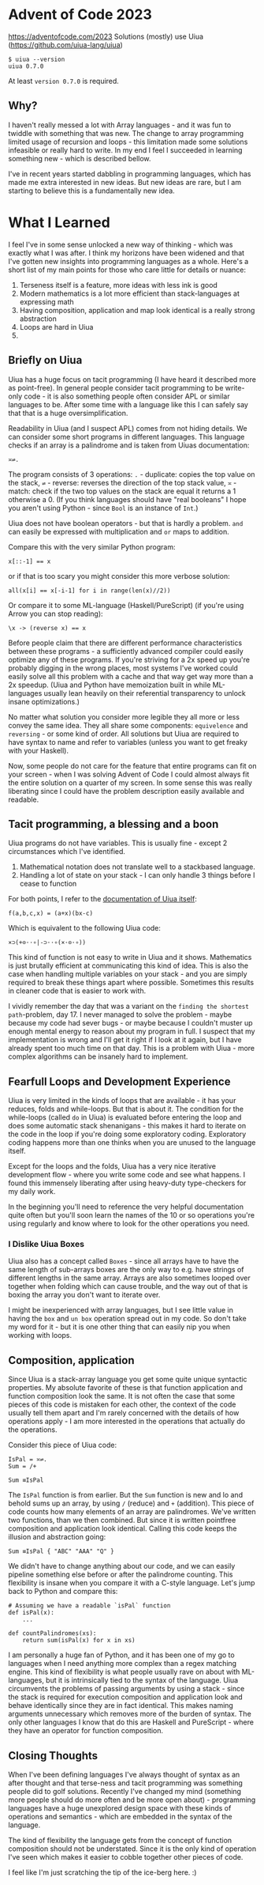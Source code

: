 # Advent of Code 2023
https://adventofcode.com/2023
Solutions (mostly) use Uiua (https://github.com/uiua-lang/uiua)
```
$ uiua --version
uiua 0.7.0
```

At least `version 0.7.0` is required.

## Why?
I haven't really messed a lot with Array languages - and it was fun to twiddle with something that was new. The change to array programming limited usage of recursion and loops - this limitation made some solutions infeasible or really hard to write. In my end I feel I succeeded in learning something new - which is described bellow.

I've in recent years started dabbling in programming languages, which has made me extra interested in new ideas. But new ideas are rare, but I am starting to believe this is a fundamentally new idea.

# What I Learned
I feel I've in some sense unlocked a new way of thinking - which was exactly what I was after. I think my horizons have been widened and that I've gotten new insights into programming languages as a whole. Here's a short list of my main points for those who care little for details or nuance:
1. Terseness itself is a feature, more ideas with less ink is good
2. Modern mathematics is a lot more efficient than stack-languages at expressing math
3. Having composition, application and map look identical is a really strong abstraction
4. Loops are hard in Uiua
5. 

## Briefly on Uiua
Uiua has a huge focus on tacit programming (I have heard it described more as point-free). In general people consider tacit programming to be write-only code - it is also something people often consider APL or similar languages to be. After some time with a language like this I can safely say that that is a huge oversimplification.

Readability in Uiua (and I suspect APL) comes from not hiding details. We can consider some short programs in different languages.
This language checks if an array is a palindrome and is taken from Uiuas documentation:
```
≍⇌.
```
The program consists of 3 operations: `.` - duplicate: copies the top value on the stack, `⇌` - reverse: reverses the direction of the top stack value, `≍` - match: check if the two top values on the stack are equal it returns a 1 otherwise a 0. (If you think languages should have "real booleans" I hope you aren't using Python - since `Bool` is an instance of `Int`.)

Uiua does not have boolean operators - but that is hardly a problem. `and` can easily be expressed with multiplication and `or` maps to addition. 

Compare this with the very similar Python program:
```
x[::-1] == x
```
or if that is too scary you might consider this more verbose solution:
```
all(x[i] == x[-i-1] for i in range(len(x)//2))
```

Or compare it to some ML-language (Haskell/PureScript) (if you're using Arrow you can stop reading):
```
\x -> (reverse x) == x
```

Before people claim that there are different performance characteristics between these programs - a sufficiently advanced compiler could easily optimize any of these programs. If you're striving for a 2x speed up you're probably digging in the wrong places, most systems I've worked could easily solve all this problem with a cache and that way get way more than a 2x speedup. (Uiua and Python have memoization built in while ML-languages usually lean heavily on their referential transparency to unlock insane optimizations.)

No matter what solution you consider more legible they all more or less convey the same idea. They all share some components: `equivelence` and `reversing` - or some kind of order. All solutions but Uiua are required to have syntax to name and refer to variables (unless you want to get freaky with your Haskell).

Now, some people do not care for the feature that entire programs can fit on your screen - when I was solving Advent of Code I could almost always fit the entire solution on a quarter of my screen. In some sense this was really liberating since I could have the problem description easily available and readable.

## Tacit programming, a blessing and a boon
Uiua programs do not have variables. This is usually fine - except 2 circumstances which I've identified.
 1. Mathematical notation does not translate well to a stackbased language.
 2. Handling a lot of state on your stack - I can only handle 3 things before I cease to function

For both points, I refer to the [documentation of Uiua itself](https://www.uiua.org/docs/advancedstack#planet-notation):
```
f(a,b,c,x) = (a+x)(bx-c)
```
Which is equivalent to the following Uiua code:
```
×⊃(+⊙⋅⋅∘|-⊃⋅⋅∘(×⋅⊙⋅∘))
```
This kind of function is not easy to write in Uiua and it shows. Mathematics is just brutally efficient at communicating this kind of idea. This is also the case when handling multiple variables on your stack - and you are simply required to break these things apart where possible. Sometimes this results in cleaner code that is easier to work with.

I vividly remember the day that was a variant on the `finding the shortest path`-problem, day 17. I never managed to solve the problem - maybe because my code had sever bugs - or maybe because I couldn't muster up enough mental energy to reason about my program in full. I suspect that my implementation is wrong and I'll get it right if I look at it again, but I have already spent too much time on that day. This is a problem with Uiua - more complex algorithms can be insanely hard to implement.

## Fearfull Loops and Development Experience
Uiua is very limited in the kinds of loops that are available - it has your reduces, folds and while-loops. But that is about it. The condition for the while-loops (called `do` in Uiua) is evaluated before entering the loop and does some automatic stack shenanigans - this makes it hard to iterate on the code in the loop if you're doing some exploratory coding. Exploratory coding happens more than one thinks when you are unused to the language itself.

Except for the loops and the folds, Uiua has a very nice iterative development flow - where you write some code and see what happens. I found this immensely liberating after using heavy-duty type-checkers for my daily work.

In the beginning you'll need to reference the very helpful documentation quite often but you'll soon learn the names of the 10 or so operations you're using regularly and know where to look for the other operations you need.

### I Dislike Uiua Boxes
Uiua also has a concept called `Boxes` - since all arrays have to have the same length of sub-arrays boxes are the only way to e.g. have strings of different lengths in the same array. Arrays are also sometimes looped over together when folding which can cause trouble, and the way out of that is boxing the array you don't want to iterate over.

I might be inexperienced with array languages, but I see little value in having the `box` and `un box` operation spread out in my code. So don't take my word for it - but it is one other thing that can easily nip you when working with loops.

## Composition, application
Since Uiua is a stack-array language you get some quite unique syntactic properties. My absolute favorite of these is that function application and function composition look the same. It is not often the case that some pieces of this code is mistaken for each other, the context of the code usually tell them apart and I'm rarely concerned with the details of how operations apply - I am more interested in the operations that actually do the operations.

Consider this piece of Uiua code:
```
IsPal = ≍⇌.
Sum = /+

Sum ≡IsPal
```
The `IsPal` function is from earlier. But the `Sum` function is new and lo and behold sums up an array, by using `/` (reduce) and `+` (addition). This piece of code counts how many elements of an array are palindromes. We've written two functions, than we then combined. But since it is written pointfree composition and application look identical. Calling this code keeps the illusion and abstraction going:
```
Sum ≡IsPal { "ABC" "AAA" "Q" }
```
We didn't have to change anything about our code, and we can easily pipeline something else before or after the palindrome counting. This flexibility is insane when you compare it with a C-style language. Let's jump back to Python and compare this:
```
# Assuming we have a readable `isPal` function
def isPal(x):
    ...

def countPalindromes(xs):
    return sum(isPal(x) for x in xs)
```
I am personally a huge fan of Python, and it has been one of my go to languages when I need anything more complex than a regex matching engine. This kind of flexibility is what people usually rave on about with ML-languages, but it is intrinsically tied to the syntax of the language. Uiua circumvents the problems of passing arguments by using a stack - since the stack is required for execution composition and application look and behave identically since they are in fact identical. This makes naming arguments unnecessary which removes more of the burden of syntax. The only other languages I know that do this are Haskell and PureScript - where they have an operator for function composition. 

## Closing Thoughts
When I've been defining languages I've always thought of syntax as an after thought and that terse-ness and tacit programming was something people did to golf solutions. Recently I've changed my mind (something more people should do more often and be more open about) - programming languages have a huge unexplored design space with these kinds of operations and semantics - which are embedded in the syntax of the language.

The kind of flexibility the language gets from the concept of function composition should not be understated. Since it is the only kind of operation I've seen which makes it easier to cobble together other pieces of code.

I feel like I'm just scratching the tip of the ice-berg here. :)
